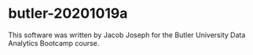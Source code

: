 # butler-20201019a

This software was written by Jacob Joseph for the Butler University Data Analytics Bootcamp course.
